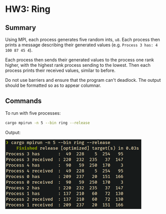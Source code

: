 # HW3: Ring

## Summary

Using MPI, each process generates five random ints, `u8`. Each process then prints a message describing their generated values (e.g. `Process 3 has: 4 100 87 45 4`).

Each process then sends their generated values to the process one rank higher, with the highest rank process sending to the lowest. Then each process prints their received values, similar to before.

Do not use barriers and ensure that the program can't deadlock. The output should be formatted so as to appear columnar.

## Commands

To run with five processes:

```bash
cargo mpirun -n 5 --bin ring --release
```

Output:

![console output showing data shifted one process higher](../../../imgs/hw3_ring_output.png)
